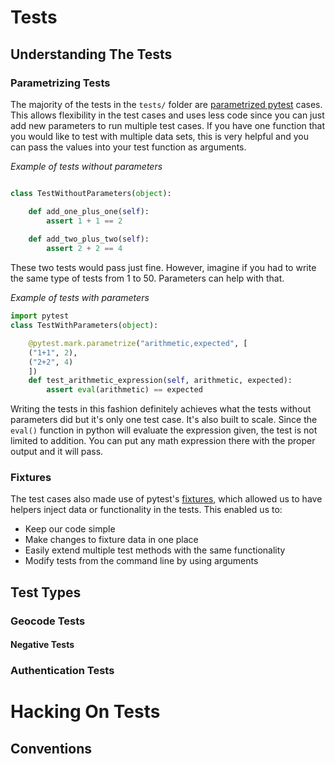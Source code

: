 # Tests

## Understanding The Tests

### Parametrizing Tests

The majority of the tests in the `tests/` folder are [parametrized pytest](https://docs.pytest.org/en/latest/parametrize.html) cases. This allows flexibility in the test
cases and uses less code since you can just add new parameters to run multiple test cases. If you have one function that you would like to test with multiple data sets, this 
is very helpful and you can pass the values into your test function as arguments.

*Example of tests without parameters*

```python

class TestWithoutParameters(object):

    def add_one_plus_one(self):
        assert 1 + 1 == 2
        
    def add_two_plus_two(self):
        assert 2 + 2 == 4

```

These two tests would pass just fine. However, imagine if you had to write the same type of tests from 1 to 50. Parameters can help with that.

*Example of tests with parameters*


```python
import pytest
class TestWithParameters(object):

    @pytest.mark.parametrize("arithmetic,expected", [
    ("1+1", 2),
    ("2+2", 4)
    ])
    def test_arithmetic_expression(self, arithmetic, expected):
        assert eval(arithmetic) == expected
```

Writing the tests in this fashion definitely achieves what the tests without parameters did
but it's only one test case. It's also built to scale. Since the `eval()` function in python
will evaluate the expression given, the test is not limited to 
addition. You can put any math expression there with the proper output and it will pass.

### Fixtures

The test cases also made use of pytest's [fixtures](https://docs.pytest.org/en/latest/fixture.html), which allowed us to have helpers inject data or functionality in the tests.
This enabled us to:

* Keep our code simple
* Make changes to fixture data in one place 
* Easily extend multiple test methods with the same functionality
* Modify tests from the command line by using arguments

## Test Types



### Geocode Tests

#### Negative Tests

### Authentication Tests

# Hacking On Tests

## Conventions